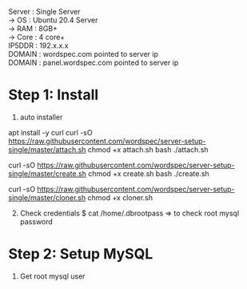 Server  : Single Server  
-> OS 	: Ubuntu 20.4 Server  
-> RAM 	: 8GB+  
-> Core : 4 core+  
IP5DDR  : 192.x.x.x  
DOMAIN  : wordspec.com pointed to server ip  
DOMAIN  : panel.wordspec.com pointed to server ip  
 
# Step  1: Install
1. auto installer  

apt install -y curl
curl -sO https://raw.githubusercontent.com/wordspec/server-setup-single/master/attach.sh
chmod +x attach.sh
bash ./attach.sh 

curl -sO https://raw.githubusercontent.com/wordspec/server-setup-single/master/create.sh
chmod +x create.sh 
bash ./create.sh

curl -sO https://raw.githubusercontent.com/wordspec/server-setup-single/master/cloner.sh
chmod +x cloner.sh 

2. Check credentials
$ cat /home/.dbrootpass  => to check root mysql password

# Step  2: Setup MySQL  
1. Get root mysql user  
